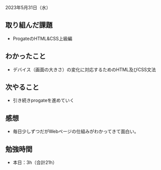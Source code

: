 2023年5月31日（水）
## 取り組んだ課題
- ProgateのHTML&CSS上級編
## わかったこと
- デバイス（画面の大きさ）の変化に対応するためのHTML及びCSS文法
## 次やること
- 引き続きprogateを進めていく
## 感想
- 毎日少しずつだがWebページの仕組みがわかってきて面白い。
## 勉強時間
- 本日：3h（合計21h）
